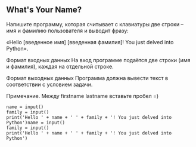 ## What's Your Name?
Напишите программу, которая считывает с клавиатуры две строки – имя и фамилию пользователя и выводит фразу:

«Hello [введенное имя] [введенная фамилия]! You just delved into Python».

Формат входных данных
На вход программе подаётся две строки (имя и фамилия), каждая на отдельной строке.

Формат выходных данных
Программа должна вывести текст в соответствии с условием задачи.

Примечание. Между firstname lastname вставьте пробел =)

```
name = input()
family = input()
print('Hello ' + name + ' ' + family + '! You just delved into Python')name = input()
family = input()
print('Hello ' + name + ' ' + family + '! You just delved into Python')
```
